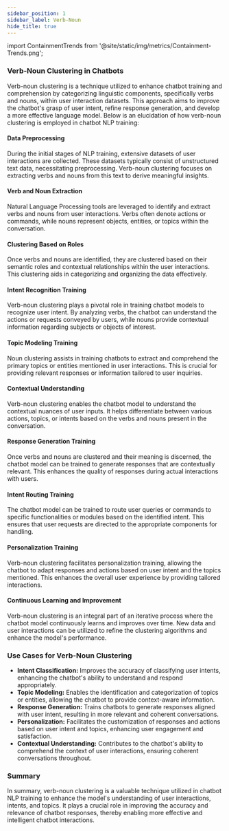 ```yaml
---
sidebar_position: 1
sidebar_label: Verb-Noun
hide_title: true
---
```


import ContainmentTrends from '@site/static/img/metrics/Containment-Trends.png';


### Verb-Noun Clustering in Chatbots

Verb-noun clustering is a technique utilized to enhance chatbot training and comprehension by categorizing linguistic components, specifically verbs and nouns, within user interaction datasets. This approach aims to improve the chatbot's grasp of user intent, refine response generation, and develop a more effective language model. Below is an elucidation of how verb-noun clustering is employed in chatbot NLP training:

#### Data Preprocessing

During the initial stages of NLP training, extensive datasets of user interactions are collected. These datasets typically consist of unstructured text data, necessitating preprocessing. Verb-noun clustering focuses on extracting verbs and nouns from this text to derive meaningful insights.

#### Verb and Noun Extraction

Natural Language Processing tools are leveraged to identify and extract verbs and nouns from user interactions. Verbs often denote actions or commands, while nouns represent objects, entities, or topics within the conversation.

#### Clustering Based on Roles

Once verbs and nouns are identified, they are clustered based on their semantic roles and contextual relationships within the user interactions. This clustering aids in categorizing and organizing the data effectively.

#### Intent Recognition Training

Verb-noun clustering plays a pivotal role in training chatbot models to recognize user intent. By analyzing verbs, the chatbot can understand the actions or requests conveyed by users, while nouns provide contextual information regarding subjects or objects of interest.

#### Topic Modeling Training

Noun clustering assists in training chatbots to extract and comprehend the primary topics or entities mentioned in user interactions. This is crucial for providing relevant responses or information tailored to user inquiries.

#### Contextual Understanding

Verb-noun clustering enables the chatbot model to understand the contextual nuances of user inputs. It helps differentiate between various actions, topics, or intents based on the verbs and nouns present in the conversation.

#### Response Generation Training

Once verbs and nouns are clustered and their meaning is discerned, the chatbot model can be trained to generate responses that are contextually relevant. This enhances the quality of responses during actual interactions with users.

#### Intent Routing Training

The chatbot model can be trained to route user queries or commands to specific functionalities or modules based on the identified intent. This ensures that user requests are directed to the appropriate components for handling.

#### Personalization Training

Verb-noun clustering facilitates personalization training, allowing the chatbot to adapt responses and actions based on user intent and the topics mentioned. This enhances the overall user experience by providing tailored interactions.

#### Continuous Learning and Improvement

Verb-noun clustering is an integral part of an iterative process where the chatbot model continuously learns and improves over time. New data and user interactions can be utilized to refine the clustering algorithms and enhance the model's performance.

### Use Cases for Verb-Noun Clustering

- **Intent Classification:** Improves the accuracy of classifying user intents, enhancing the chatbot's ability to understand and respond appropriately.
- **Topic Modeling:** Enables the identification and categorization of topics or entities, allowing the chatbot to provide context-aware information.
- **Response Generation:** Trains chatbots to generate responses aligned with user intent, resulting in more relevant and coherent conversations.
- **Personalization:** Facilitates the customization of responses and actions based on user intent and topics, enhancing user engagement and satisfaction.
- **Contextual Understanding:** Contributes to the chatbot's ability to comprehend the context of user interactions, ensuring coherent conversations throughout.

### Summary

In summary, verb-noun clustering is a valuable technique utilized in chatbot NLP training to enhance the model's understanding of user interactions, intents, and topics. It plays a crucial role in improving the accuracy and relevance of chatbot responses, thereby enabling more effective and intelligent chatbot interactions.
